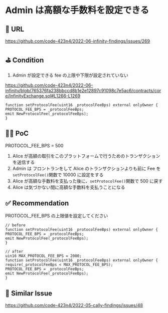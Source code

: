 # Admin は高額な手数料を設定できる

## 🔗 URL

https://github.com/code-423n4/2022-06-infinity-findings/issues/269

## ⛳️ Condition

1. Admin が設定できる fee の上限や下限が設定されていない

https://github.com/code-423n4/2022-06-infinity/blob/765376fa238bbccd8b1e2e12897c91098c7e5ac6/contracts/core/InfinityExchange.sol#L1266-L1269

```
function setProtocolFee(uint16 _protocolFeeBps) external onlyOwner {
PROTOCOL_FEE_BPS = _protocolFeeBps;
emit NewProtocolFee(_protocolFeeBps);
}
```

## 👨‍💻 PoC

PROTOCOL_FEE_BPS = 500

1. Alice が高額の取引をこのプラットフォームで行うためのトランザクションを送信する
2. Admin は フロントランをして Alice のトランザクションよりも前に Fee を`setProtocolFee()`関数で 10000 に設定をする
3. Alice が高額な手数料を支払った後に、`setProtocolFee()`関数で 500 に戻す
4. Alice は気づかない間に高額な手数料を支払うことになる

## ✅ Recommendation

PROTOCOL_FEE_BPS の上限値を設定してください

```
// before
function setProtocolFee(uint16 _protocolFeeBps) external onlyOwner {
PROTOCOL_FEE_BPS = _protocolFeeBps;
emit NewProtocolFee(_protocolFeeBps);
}

// after
uin16 MAX_PROTOCOL_FEE_BPS = 2000;
function setProtocolFee(uint16 _protocolFeeBps) external onlyOwner {
require(_protocolFeeBps < MAX_PROTOCOL_FEE_BPS);
PROTOCOL_FEE_BPS = _protocolFeeBps;
emit NewProtocolFee(_protocolFeeBps);
}
```

## 👬 Similar Issue

https://github.com/code-423n4/2022-05-cally-findings/issues/48
